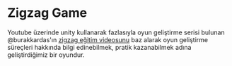# Zigzag Game

Youtube üzerinde unity kullanarak fazlasıyla oyun geliştirme serisi bulunan @burakkardas'ın [zigzag eğitim videosunu](https://www.youtube.com/watch?v=F-H1VGdhQyE&t=1730s) baz alarak oyun geliştirme süreçleri hakkında bilgi edinebilmek, pratik kazanabilmek adına geliştirdiğimiz bir oyundur.

